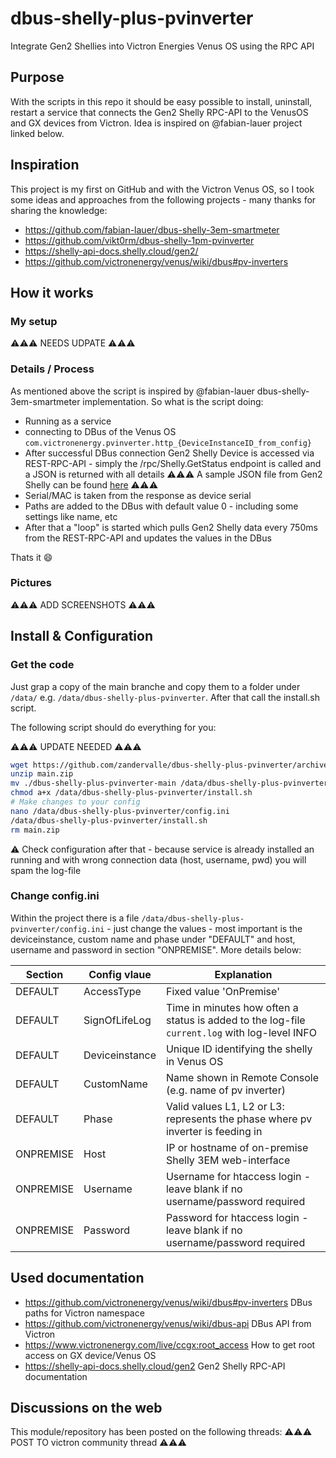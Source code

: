 # dbus-shelly-plus-pvinverter
Integrate Gen2 Shellies into Victron Energies Venus OS using the RPC API

## Purpose
With the scripts in this repo it should be easy possible to install, uninstall, restart a service that connects the Gen2 Shelly RPC-API to the VenusOS and GX devices from Victron.
Idea is inspired on @fabian-lauer project linked below.



## Inspiration
This project is my first on GitHub and with the Victron Venus OS, so I took some ideas and approaches from the following projects - many thanks for sharing the knowledge:
- https://github.com/fabian-lauer/dbus-shelly-3em-smartmeter
- https://github.com/vikt0rm/dbus-shelly-1pm-pvinverter
- https://shelly-api-docs.shelly.cloud/gen2/
- https://github.com/victronenergy/venus/wiki/dbus#pv-inverters

## How it works
### My setup
⚠️⚠️⚠️ NEEDS UDPATE ⚠️⚠️⚠️

### Details / Process
As mentioned above the script is inspired by @fabian-lauer dbus-shelly-3em-smartmeter implementation.
So what is the script doing:
- Running as a service
- connecting to DBus of the Venus OS `com.victronenergy.pvinverter.http_{DeviceInstanceID_from_config}`
- After successful DBus connection Gen2 Shelly Device is accessed via REST-RPC-API - simply the /rpc/Shelly.GetStatus endpoint is called and a JSON is returned with all details
  ⚠️⚠️⚠️ A sample JSON file from Gen2 Shelly can be found [here](docs/gen2-shelly-status-sample.json) ⚠️⚠️⚠️
- Serial/MAC is taken from the response as device serial
- Paths are added to the DBus with default value 0 - including some settings like name, etc
- After that a "loop" is started which pulls Gen2 Shelly data every 750ms from the REST-RPC-API and updates the values in the DBus

Thats it 😄

### Pictures
⚠️⚠️⚠️ ADD SCREENSHOTS ⚠️⚠️⚠️


## Install & Configuration
### Get the code
Just grap a copy of the main branche and copy them to a folder under `/data/` e.g. `/data/dbus-shelly-plus-pvinverter`.
After that call the install.sh script.

The following script should do everything for you:

⚠️⚠️⚠️ UPDATE NEEDED ⚠️⚠️⚠️
```sh
wget https://github.com/zandervalle/dbus-shelly-plus-pvinverter/archive/refs/heads/main.zip
unzip main.zip 
mv ./dbus-shelly-plus-pvinverter-main /data/dbus-shelly-plus-pvinverter
chmod a+x /data/dbus-shelly-plus-pvinverter/install.sh
# Make changes to your config
nano /data/dbus-shelly-plus-pvinverter/config.ini
/data/dbus-shelly-plus-pvinverter/install.sh
rm main.zip
```
⚠️ Check configuration after that - because service is already installed an running and with wrong connection data (host, username, pwd) you will spam the log-file

### Change config.ini
Within the project there is a file `/data/dbus-shelly-plus-pvinverter/config.ini` - just change the values - most important is the deviceinstance, custom name and phase under "DEFAULT" and host, username and password in section "ONPREMISE". More details below:

| Section  | Config vlaue | Explanation |
| ------------- | ------------- | ------------- |
| DEFAULT  | AccessType | Fixed value 'OnPremise' |
| DEFAULT  | SignOfLifeLog  | Time in minutes how often a status is added to the log-file `current.log` with log-level INFO |
| DEFAULT  | Deviceinstance | Unique ID identifying the shelly  in Venus OS |
| DEFAULT  | CustomName | Name shown in Remote Console (e.g. name of pv inverter) |
| DEFAULT  | Phase | Valid values L1, L2 or L3: represents the phase where pv inverter is feeding in |
| ONPREMISE  | Host | IP or hostname of on-premise Shelly 3EM web-interface |
| ONPREMISE  | Username | Username for htaccess login - leave blank if no username/password required |
| ONPREMISE  | Password | Password for htaccess login - leave blank if no username/password required |



## Used documentation
- https://github.com/victronenergy/venus/wiki/dbus#pv-inverters   DBus paths for Victron namespace
- https://github.com/victronenergy/venus/wiki/dbus-api   DBus API from Victron
- https://www.victronenergy.com/live/ccgx:root_access   How to get root access on GX device/Venus OS
- https://shelly-api-docs.shelly.cloud/gen2 Gen2 Shelly RPC-API documentation

## Discussions on the web
This module/repository has been posted on the following threads:
⚠️⚠️⚠️ POST TO victron community thread ⚠️⚠️⚠️
